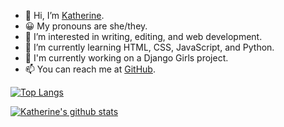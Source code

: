 - 👋 Hi, I’m [Katherine](https://github.com/katherine-karr).
- 😀 My pronouns are she/they.
- 👀 I’m interested in writing, editing, and web development.
- 🌱 I’m currently learning HTML, CSS, JavaScript, and Python.
- 🔭 I'm currently working on a Django Girls project.
- 📫 You can reach me at [GitHub](https://github.com/katherine-karr).

[![Top Langs](https://github-readme-stats.vercel.app/api/top-langs/?username=katherine-karr)](https://github.com/katherine-karr/github-readme-stats)

[![Katherine's github stats](https://github-readme-stats.vercel.app/api?username=katherine-karr&count_private=true&show_icons=true&theme=radical&hide_rank=false)](https://github.com/anuraghazra/github-readme-stats)

<!---
katherine-karr/katherine-karr is a ✨ special ✨ repository because its `README.md` (this file) appears on your GitHub profile.
You can click the Preview link to take a look at your changes.
--->
